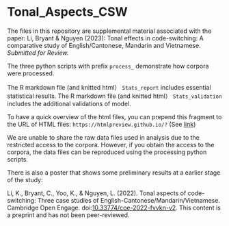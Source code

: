 # Tonal_Aspects_CSW

The files in this repository are supplemental material associated with the paper: Li, Bryant & Nguyen (2023): Tonal effects in code-switching: A comparative study of English/Cantonese, Mandarin and Vietnamese. *Submitted for Review.*

The three python scripts with prefix `process_` demonstrate how corpora were processed. 

The R markdown file (and knitted html） `Stats_report` includes essential statistical results. The R markdown file (and knitted html） `Stats_validation` includes the additional validations of model.

To have a quick overview of the html files, you can prepend this fragment to the URL of HTML files: `https://htmlpreview.github.io/?` (See [link](https://github.com/htmlpreview/htmlpreview.github.com))

We are unable to share the raw data files used in analysis due to the restricted access to the corpora. However, if you obtain the access to the corpora, the data files can be reproduced using the processing python scripts. 

There is also a poster that shows some preliminary results at a earlier stage of the study: 

Li, K., Bryant, C., Yoo, K., & Nguyen, L. (2022). Tonal aspects of code-switching: Three case studies of English-Cantonese/Mandarin/Vietnamese. Cambridge Open Engage. doi:[10.33774/coe-2022-fvvkn-v2](https://www.cambridge.org/engage/coe/article-details/637c039ae70b0a5ea9a5a5c8). This content is a preprint and has not been peer-reviewed.
